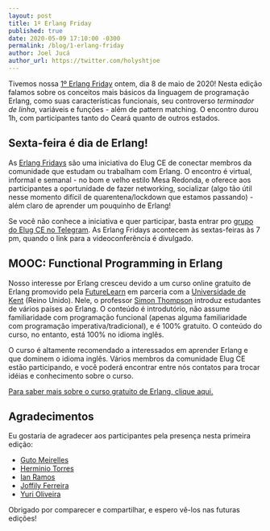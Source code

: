 ```yaml
---
layout: post
title: 1º Erlang Friday
published: true
date: 2020-05-09 17:10:00 -0300
permalink: /blog/1-erlang-friday
author: Joel Jucá
author_url: https://twitter.com/holyshtjoe
---
```


Tivemos nossa [1º Erlang Friday](https://github.com/elug-ce/forum/issues/7) ontem, dia 8 de maio de 2020! Nesta edição falamos sobre os conceitos mais básicos da linguagem de programação Erlang, como suas características funcionais, seu controverso _terminador de linha_, variáveis e funções - além de pattern matching. O encontro durou 1h, com participantes tanto do Ceará quanto de outros estados.

## Sexta-feira é dia de Erlang!

As [Erlang Fridays](https://github.com/elug-ce/forum/issues/7) são uma iniciativa do Elug CE de conectar membros da comunidade que estudam ou trabalham com Erlang. O encontro é virtual, informal e semanal - no bom e velho estilo Mesa Redonda, e oferece aos participantes a oportunidade de fazer networking, socializar (algo tão útil nesse momento difícil de quarentena/lockdown que estamos passando) - além claro de aprender um pouquinho de Erlang!

Se você não conhece a iniciativa e quer participar, basta entrar pro [grupo do Elug CE no Telegram](https://t.me/elug_ce). As Erlang Fridays acontecem às sextas-feiras às 7 pm, quando o link para a videoconferência é divulgado.

## MOOC: Functional Programming in Erlang

Nosso interesse por Erlang cresceu devido a um curso online gratuito de Erlang promovido pela [FutureLearn](https://www.futurelearn.com) em parceria com a [Universidade de Kent](https://www.kent.ac.uk) (Reino Unido). Nele, o professor [Simon Thompson](https://twitter.com/thompson_si) introduz estudantes de vários países ao Erlang. O conteúdo é introdutório, não assume familiaridade com programação funcional (apenas alguma familiaridade com programação imperativa/tradicional), e é 100% gratuito. O conteúdo do curso, no entanto, está 100% no idioma inglês.

O curso é altamente recomendado a interessados em aprender Erlang e que dominem o idioma inglês. Vários membros da comunidade Elug CE estão participando, e você poderá encontrar entre nós contatos para trocar idéias e conhecimento sobre o curso.

[Para saber mais sobre o curso gratuito de Erlang, clique aqui.](https://www.futurelearn.com/courses/functional-programming-erlang)

## Agradecimentos

Eu gostaria de agradecer aos participantes pela presença nesta primeira edição:

- [Guto Meirelles](https://twitter.com/gutojm)
- [Herminio Torres](https://twitter.com/herminiotorres)
- [Ian Ramos](https://twitter.com/IanRamosC)
- [Joffily Ferreira](https://twitter.com/Joffilyfe)
- [Yuri Oliveira](https://twitter.com/yuriploc)

Obrigado por comparecer e compartilhar, e espero vê-los nas futuras edições!
